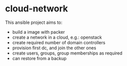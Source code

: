 # cloud-network

This ansible project aims to:
- build a image with packer
- create a network in a cloud, e.g.: openstack
- create required number of domain controllers
- provision first dc, and join the other ones
- create users, groups, group memberships as required
- can restore from a backup
